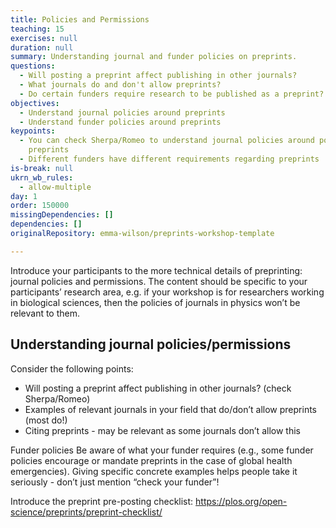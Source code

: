 ```yaml
---
title: Policies and Permissions
teaching: 15
exercises: null
duration: null
summary: Understanding journal and funder policies on preprints.
questions:
  - Will posting a preprint affect publishing in other journals?
  - What journals do and don't allow preprints?
  - Do certain funders require research to be published as a preprint?
objectives:
  - Understand journal policies around preprints
  - Understand funder policies around preprints
keypoints:
  - You can check Sherpa/Romeo to understand journal policies around posting
    preprints
  - Different funders have different requirements regarding preprints
is-break: null
ukrn_wb_rules:
  - allow-multiple
day: 1
order: 150000
missingDependencies: []
dependencies: []
originalRepository: emma-wilson/preprints-workshop-template

---
```

Introduce your participants to the more technical details of preprinting: journal policies and permissions. The content should be specific to your participants’ research area, e.g. if your workshop is for researchers working in biological sciences, then the policies of journals in physics won’t be relevant to them.

## Understanding journal policies/permissions

Consider the following points:

- Will posting a preprint affect publishing in other journals? (check Sherpa/Romeo)
- Examples of relevant journals in your field that do/don’t allow preprints (most do!)
- Citing preprints - may be relevant as some journals don’t allow this

Funder policies
Be aware of what your funder requires (e.g., some funder policies encourage or mandate preprints in the case of global health emergencies). Giving specific concrete examples helps people take it seriously - don’t just mention “check your funder”!


Introduce the preprint pre-posting checklist: https://plos.org/open-science/preprints/preprint-checklist/